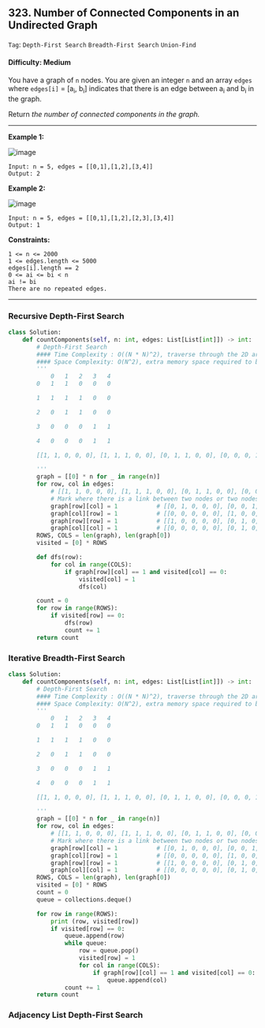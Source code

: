 ## 323. Number of Connected Components in an Undirected Graph

```Tag```: ```Depth-First Search``` ```Breadth-First Search``` ```Union-Find```

#### Difficulty: Medium

You have a graph of ```n``` nodes. You are given an integer ```n``` and an array ```edges``` where ```edges[i]``` = [a<sub>i</sub>, b<sub>i</sub>] indicates that there is an edge between a<sub>i</sub> and b<sub>i</sub> in the graph.

Return _the number of connected components in the graph._

---

__Example 1:__

![image](https://assets.leetcode.com/uploads/2021/03/14/conn1-graph.jpg)
```
Input: n = 5, edges = [[0,1],[1,2],[3,4]]
Output: 2
```

__Example 2:__

![image](https://assets.leetcode.com/uploads/2021/03/14/conn2-graph.jpg)
```
Input: n = 5, edges = [[0,1],[1,2],[2,3],[3,4]]
Output: 1
```

__Constraints:__
```
1 <= n <= 2000
1 <= edges.length <= 5000
edges[i].length == 2
0 <= ai <= bi < n
ai != bi
There are no repeated edges.
```

---

### Recursive Depth-First Search

```Python
class Solution:
    def countComponents(self, n: int, edges: List[List[int]]) -> int:
        # Depth-First Search
        #### Time Complexity : O((N * N)^2), traverse through the 2D array of size N x N
        #### Space Complexity: O(N^2), extra memory space required to build a 2D array of N rows and N columns
        '''
            0   1   2   3   4
        0   1   1   0   0   0

        1   1   1   1   0   0

        2   0   1   1   0   0

        3   0   0   0   1   1

        4   0   0   0   1   1

        [[1, 1, 0, 0, 0], [1, 1, 1, 0, 0], [0, 1, 1, 0, 0], [0, 0, 0, 1, 1], [0, 0, 0, 1, 1]]

        '''
        graph = [[0] * n for _ in range(n)]
        for row, col in edges:
            # [[1, 1, 0, 0, 0], [1, 1, 1, 0, 0], [0, 1, 1, 0, 0], [0, 0, 0, 1, 1], [0, 0, 0, 1, 1]]
            # Mark where there is a link between two nodes or two nodes are directly connected
            graph[row][col] = 1           # [[0, 1, 0, 0, 0], [0, 0, 1, 0, 0], [0, 0, 0, 0, 0], [0, 0, 0, 0, 1], [0, 0, 0, 0, 0]]
            graph[col][row] = 1           # [[0, 0, 0, 0, 0], [1, 0, 0, 0, 0], [0, 1, 0, 0, 0], [0, 0, 0, 0, 0], [0, 0, 0, 1, 0]]
            graph[row][row] = 1           # [[1, 0, 0, 0, 0], [0, 1, 0, 0, 0], [0, 0, 0, 0, 0], [0, 0, 0, 1, 0], [0, 0, 0, 0, 0]]
            graph[col][col] = 1           # [[0, 0, 0, 0, 0], [0, 1, 0, 0, 0], [0, 0, 1, 0, 0], [0, 0, 0, 0, 0], [0, 0, 0, 0, 1]]
        ROWS, COLS = len(graph), len(graph[0])        
        visited = [0] * ROWS

        def dfs(row):
            for col in range(COLS):
                if graph[row][col] == 1 and visited[col] == 0:
                    visited[col] = 1
                    dfs(col)

        count = 0
        for row in range(ROWS):
            if visited[row] == 0:
                dfs(row)
                count += 1
        return count
```

### Iterative Breadth-First Search

```Python
class Solution:
    def countComponents(self, n: int, edges: List[List[int]]) -> int:
        # Depth-First Search
        #### Time Complexity : O((N * N)^2), traverse through the 2D array of size N x N
        #### Space Complexity: O(N^2), extra memory space required to build a 2D array of N rows and N columns
        '''
            0   1   2   3   4
        0   1   1   0   0   0

        1   1   1   1   0   0

        2   0   1   1   0   0

        3   0   0   0   1   1

        4   0   0   0   1   1

        [[1, 1, 0, 0, 0], [1, 1, 1, 0, 0], [0, 1, 1, 0, 0], [0, 0, 0, 1, 1], [0, 0, 0, 1, 1]]

        '''
        graph = [[0] * n for _ in range(n)]
        for row, col in edges:
            # [[1, 1, 0, 0, 0], [1, 1, 1, 0, 0], [0, 1, 1, 0, 0], [0, 0, 0, 1, 1], [0, 0, 0, 1, 1]]
            # Mark where there is a link between two nodes or two nodes are directly connected
            graph[row][col] = 1           # [[0, 1, 0, 0, 0], [0, 0, 1, 0, 0], [0, 0, 0, 0, 0], [0, 0, 0, 0, 1], [0, 0, 0, 0, 0]]
            graph[col][row] = 1           # [[0, 0, 0, 0, 0], [1, 0, 0, 0, 0], [0, 1, 0, 0, 0], [0, 0, 0, 0, 0], [0, 0, 0, 1, 0]]
            graph[row][row] = 1           # [[1, 0, 0, 0, 0], [0, 1, 0, 0, 0], [0, 0, 0, 0, 0], [0, 0, 0, 1, 0], [0, 0, 0, 0, 0]]
            graph[col][col] = 1           # [[0, 0, 0, 0, 0], [0, 1, 0, 0, 0], [0, 0, 1, 0, 0], [0, 0, 0, 0, 0], [0, 0, 0, 0, 1]]
        ROWS, COLS = len(graph), len(graph[0])        
        visited = [0] * ROWS
        count = 0
        queue = collections.deque()

        for row in range(ROWS):
            print (row, visited[row])
            if visited[row] == 0:
                queue.append(row)
                while queue:
                    row = queue.pop()
                    visited[row] = 1
                    for col in range(COLS):
                        if graph[row][col] == 1 and visited[col] == 0:
                            queue.append(col)
                count += 1
        return count
```

### Adjacency List Depth-First Search

```Python


```
